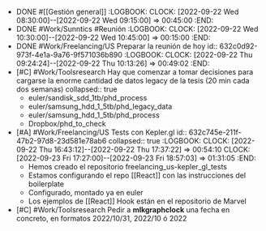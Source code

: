 - DONE #[[Gestión general]]
  :LOGBOOK:
  CLOCK: [2022-09-22 Wed 08:30:00]--[2022-09-22 Wed 09:15:00] =>  00:45:00
  :END:
- DONE #Work/Sunntics #Reunión
  :LOGBOOK:
  CLOCK: [2022-09-22 Wed 10:30:00]--[2022-09-22 Wed 10:45:00] =>  00:15:00
  :END:
- DONE #Work/Freelancing/US Preparar la reunión de hoy
  id:: 632c0d92-973f-4e1a-9a76-9f571036b890
  :LOGBOOK:
  CLOCK: [2022-09-22 Thu 09:24:24]--[2022-09-22 Thu 10:13:26] =>  00:49:02
  :END:
- [#C] #Work/Toolsresearch Hay que comenzar a tomar decisiones para cargarse la enorme cantidad de datos legacy de la tesis (20 min cada dos semanas)
  collapsed:: true
  - euler/sandisk_sdd_1tb/phd_process
  - euler/samsung_hdd_1_5tb/phd_legacy_data
  - euler/samsung_hdd_1_5tb/phd_process
  - Dropbox/phd_to_check
- [#A] #Work/Freelancing/US Tests con Kepler.gl
  id:: 632c745e-211f-47b2-97d8-23d581e78ab6
  collapsed:: true
  :LOGBOOK:
  CLOCK: [2022-09-22 Thu 16:43:12]--[2022-09-22 Thu 17:37:22] =>  00:54:10
  CLOCK: [2022-09-23 Fri 17:27:00]--[2022-09-23 Fri 18:57:03] =>  01:31:05
  :END:
  - Hemos creado el repositorio freelancing_us-kepler_gl_tests
  - Estamos configurando el repo [[React]] con las instrucciones del boilerplate
  - Configurado, montado ya en euler
  - Los ejemplos de [[React]] Hook están en el repositorio de Marvel
- [#C] #Work/Toolsresearch Pedir a **mlkgraphclock** una fecha en concreto, en formatos 2022/10/31, 2022/10 ó 2022
